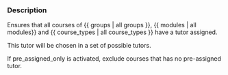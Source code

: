 ### Description
Ensures that all courses of {{ groups | all groups }}, 
{{ modules | all modules}} 
and {{ course_types | all course_types }} 
have a tutor assigned.

This tutor will be chosen in a set of possible tutors.

If pre_assigned_only is activated, exclude courses that has no pre-assigned tutor.